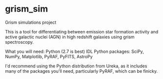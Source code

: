 # grism_sim
Grism simulations project

This is a tool for differentiating between emission star formation activity and active galactic nuclei (AGN) in high redshift galaxies using grism spectroscopy.

What you will need:
Python (2.7 is best)
IDL
Python packages: SciPy, NumPy, Matplotlib, PyRAF, PyFITS, AstroPy

I'd recommend using the Python distribution from Ureka, as it includes many of the packages you'll need, particularly PyRAF, which can be finicky.

